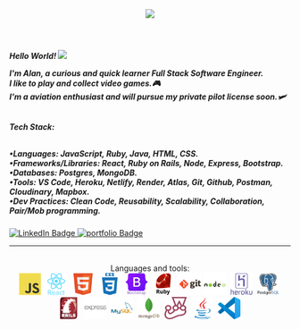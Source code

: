 <div id="header-gif" align="center">
  <img src="https://media.tenor.com/y2JXkY1pXkwAAAAM/cat-computer.gif" width="150"/>
</div>

<br>
<br>

<div>
  <h5 width="200"> Hello World!  <img src="https://media.giphy.com/media/hvRJCLFzcasrR4ia7z/giphy.gif" width="30px"/>

I'm Alan, a curious and quick learner Full Stack Software Engineer.<br>
I like to play and collect video games.🎮<br>
I'm a aviation enthusiast and will pursue my private pilot license soon.🛩️<br>

<br>
Tech Stack:
<br>
<br>

•Languages: JavaScript, Ruby, Java, HTML, CSS.<br>
•Frameworks/Libraries: React, Ruby on Rails, Node, Express, Bootstrap.<br>
•Databases: Postgres, MongoDB.<br>
•Tools: VS Code, Heroku, Netlify, Render, Atlas, Git, Github, Postman, Cloudinary, Mapbox.<br>
•Dev Practices: Clean Code, Reusability, Scalability, Collaboration, Pair/Mob programming.<br>

  
  </h5>
  
 <div>
    <a href="https://www.linkedin.com/in/alantmatos">
      <img src="https://img.shields.io/badge/-Linkedin-blue" alt="LinkedIn Badge"/>
    </a>
    <a href="https://courageous-alpaca-aca2e9.netlify.app/">
      <img src="https://img.shields.io/badge/-Portfolio-red" alt="portfolio Badge"/>
    </a>
</div>

</div>

- - -
<br>

<div align="center"> Languages and tools:<br>

<div>
    <img src="https://github.com/devicons/devicon/blob/master/icons/javascript/javascript-original.svg" title="JavaScript" alt="JavaScript" width="40" height="40"/>&nbsp;    
    <img src="https://github.com/devicons/devicon/blob/master/icons/react/react-original-wordmark.svg" title="React" alt="React" width="40" height="40"/>&nbsp;    
    <img src="https://github.com/devicons/devicon/blob/master/icons/html5/html5-original.svg" title="HTML5" alt="HTML" width="40" height="40"/>&nbsp;
    <img src="https://github.com/devicons/devicon/blob/master/icons/css3/css3-plain-wordmark.svg"  title="CSS3" alt="CSS" width="40" height="40"/>&nbsp;
    <img src="https://raw.githubusercontent.com/devicons/devicon/1119b9f84c0290e0f0b38982099a2bd027a48bf1/icons/bootstrap/bootstrap-original-wordmark.svg" title="Bootstrap" alt="Bootstrap" width="40" height="40"/>&nbsp;
    <img src="https://raw.githubusercontent.com/devicons/devicon/1119b9f84c0290e0f0b38982099a2bd027a48bf1/icons/ruby/ruby-original-wordmark.svg" title="Ruby" alt="Ruby" width="40" height="40"/>&nbsp;  
    <img src="https://github.com/devicons/devicon/blob/master/icons/git/git-original-wordmark.svg" title="Git" **alt="Git" width="40" height="40"/>
    <img src="https://github.com/devicons/devicon/blob/master/icons/nodejs/nodejs-original-wordmark.svg" title="NodeJS" alt="NodeJS" width="40" height="40"/>&nbsp;
    <img src="https://raw.githubusercontent.com/devicons/devicon/1119b9f84c0290e0f0b38982099a2bd027a48bf1/icons/heroku/heroku-original-wordmark.svg" title="Heroku" alt="Heroku" width="40" height="40"/>&nbsp;
    <img src="https://raw.githubusercontent.com/devicons/devicon/1119b9f84c0290e0f0b38982099a2bd027a48bf1/icons/postgresql/postgresql-original-wordmark.svg" title="PosgreSQL" alt="PosgreSQL" width="40" height="40"/>&nbsp;
    <img src="https://raw.githubusercontent.com/devicons/devicon/1119b9f84c0290e0f0b38982099a2bd027a48bf1/icons/rails/rails-original-wordmark.svg" title="Rails" alt="Rails" width="40" height="40"/>&nbsp;
    <img src="https://raw.githubusercontent.com/devicons/devicon/1119b9f84c0290e0f0b38982099a2bd027a48bf1/icons/express/express-original-wordmark.svg" title="Express" alt="Express " width="40" height="40"/>&nbsp; 
    <img src="https://github.com/devicons/devicon/blob/master/icons/mysql/mysql-original-wordmark.svg" title="MySQL"  alt="MySQL" width="40" height="40"/>&nbsp;
    <img src="https://raw.githubusercontent.com/devicons/devicon/1119b9f84c0290e0f0b38982099a2bd027a48bf1/icons/mongodb/mongodb-original-wordmark.svg" title="MongoDB" alt="mongodb" width="40" height="40"/>&nbsp;
  <img src="https://raw.githubusercontent.com/devicons/devicon/1119b9f84c0290e0f0b38982099a2bd027a48bf1/icons/jest/jest-plain.svg" title="Jest" alt="Jest" width="40" height="40"/>&nbsp;
  <img src="https://raw.githubusercontent.com/devicons/devicon/1119b9f84c0290e0f0b38982099a2bd027a48bf1/icons/java/java-original.svg" title="Java" alt="Java" width="40" height="40"/>&nbsp;
  <img src="https://raw.githubusercontent.com/devicons/devicon/1119b9f84c0290e0f0b38982099a2bd027a48bf1/icons/vscode/vscode-original.svg" title="VsCode" alt="" width="40" height="40"/>&nbsp;
</div>
  
</div>
  <br>
  


